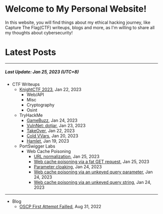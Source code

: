 # Welcome to My Personal Website!

In this website, you will find things about my ethical hacking journey, like Capture The Flag(CTF) writeups, blogs and more, as I'm willing to share all my thoughts about cybersecurity!

# Latest Posts

* * *
##### Last Update: Jan 25, 2023 (UTC+8)

- CTF Writeups
	- [KnightCTF 2023](https://siunam321.github.io/ctf/KnightCTF-2023/), Jan 22, 2023
		- Web/API
		- Misc
		- Cryptography
		- Osint
	- TryHackMe
		- [GameBuzz](https://siunam321.github.io/ctf/tryhackme/GameBuzz), Jan 24, 2023
		- [VulnNet: dotjar](https://siunam321.github.io/ctf/tryhackme/VulnNet-dotjar), Jan 23, 2023
		- [TakeOver](https://siunam321.github.io/ctf/tryhackme/TakeOver), Jan 22, 2023
		- [Cold VVars](https://siunam321.github.io/ctf/tryhackme/Cold-VVars), Jan 20, 2023
		- [Hamlet](https://siunam321.github.io/ctf/tryhackme/Hamlet), Jan 19, 2023
	- PortSwigger Labs
		- Web Cache Poisoning
			- [URL normalization](https://siunam321.github.io/ctf/portswigger-labs/Web-Cache-Poisoning/cache-9), Jan 25, 2023
			- [Web cache poisoning via a fat GET request](https://siunam321.github.io/ctf/portswigger-labs/Web-Cache-Poisoning/cache-8), Jan 25, 2023
			- [Parameter cloaking](https://siunam321.github.io/ctf/portswigger-labs/Web-Cache-Poisoning/cache-7), Jan 24, 2023
			- [Web cache poisoning via an unkeyed query parameter](https://siunam321.github.io/ctf/portswigger-labs/Web-Cache-Poisoning/cache-6), Jan 24, 2023
			- [Web cache poisoning via an unkeyed query string](https://siunam321.github.io/ctf/portswigger-labs/Web-Cache-Poisoning/cache-5), Jan 24, 2023

* * *
- Blog
	- [OSCP First Attempt Failled](https://siunam321.github.io/blog/2022-08-31-OSCP-First-Attempt-Failled), Aug 31, 2022